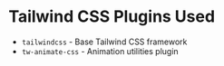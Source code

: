 # Tailwind CSS Plugins Used

- `tailwindcss` - Base Tailwind CSS framework
- `tw-animate-css` - Animation utilities plugin